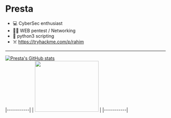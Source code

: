 # Presta
 
- 💻 CyberSec enthusiast
- 🏴‍☠️ WEB pentest / Networking
- 🐍 python3 scripting
- ☠️ https://tryhackme.com/p/rahim

***


[![Presta's GitHub stats](https://github-readme-stats.vercel.app/api?username=prestaa&show_icons=true&theme=dark&hide=prs,contribs)](https://github.com/anuraghazra/github-readme-stats)  
|-----------| 
| <a href="https://google.com" ><img src="https://www.root-me.org/IMG/logo/siteon0.svg" width="200" height="160" ></a> | 
|-----------|
